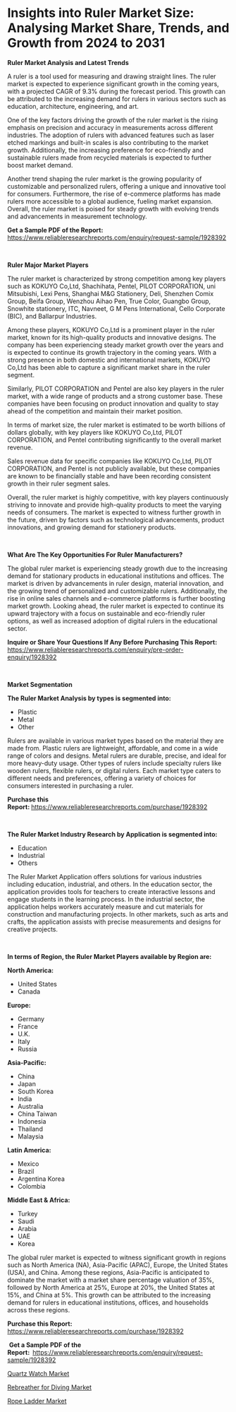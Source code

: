 <p><h1>Insights into Ruler Market Size: Analysing Market Share, Trends, and Growth from 2024 to 2031</h1></p><p><strong>Ruler Market Analysis and Latest Trends</strong></p>
<p><p>A ruler is a tool used for measuring and drawing straight lines. The ruler market is expected to experience significant growth in the coming years, with a projected CAGR of 9.3% during the forecast period. This growth can be attributed to the increasing demand for rulers in various sectors such as education, architecture, engineering, and art. </p><p>One of the key factors driving the growth of the ruler market is the rising emphasis on precision and accuracy in measurements across different industries. The adoption of rulers with advanced features such as laser etched markings and built-in scales is also contributing to the market growth. Additionally, the increasing preference for eco-friendly and sustainable rulers made from recycled materials is expected to further boost market demand.</p><p>Another trend shaping the ruler market is the growing popularity of customizable and personalized rulers, offering a unique and innovative tool for consumers. Furthermore, the rise of e-commerce platforms has made rulers more accessible to a global audience, fueling market expansion. Overall, the ruler market is poised for steady growth with evolving trends and advancements in measurement technology.</p></p>
<p><strong>Get a Sample PDF of the Report:&nbsp;</strong> <a href="https://www.reliableresearchreports.com/enquiry/request-sample/1928392">https://www.reliableresearchreports.com/enquiry/request-sample/1928392</a></p>
<p>&nbsp;</p>
<p><strong>Ruler Major Market Players</strong></p>
<p><p>The ruler market is characterized by strong competition among key players such as KOKUYO Co,Ltd, Shachihata, Pentel, PILOT CORPORATION, uni Mitsubishi, Lexi Pens, Shanghai M&G Stationery, Deli, Shenzhen Comix Group, Beifa Group, Wenzhou Aihao Pen, True Color, Guangbo Group, Snowhite stationery, ITC, Navneet, G M Pens International, Cello Corporate (BIC), and Ballarpur Industries.</p><p>Among these players, KOKUYO Co,Ltd is a prominent player in the ruler market, known for its high-quality products and innovative designs. The company has been experiencing steady market growth over the years and is expected to continue its growth trajectory in the coming years. With a strong presence in both domestic and international markets, KOKUYO Co,Ltd has been able to capture a significant market share in the ruler segment.</p><p>Similarly, PILOT CORPORATION and Pentel are also key players in the ruler market, with a wide range of products and a strong customer base. These companies have been focusing on product innovation and quality to stay ahead of the competition and maintain their market position.</p><p>In terms of market size, the ruler market is estimated to be worth billions of dollars globally, with key players like KOKUYO Co,Ltd, PILOT CORPORATION, and Pentel contributing significantly to the overall market revenue.</p><p>Sales revenue data for specific companies like KOKUYO Co,Ltd, PILOT CORPORATION, and Pentel is not publicly available, but these companies are known to be financially stable and have been recording consistent growth in their ruler segment sales.</p><p>Overall, the ruler market is highly competitive, with key players continuously striving to innovate and provide high-quality products to meet the varying needs of consumers. The market is expected to witness further growth in the future, driven by factors such as technological advancements, product innovations, and growing demand for stationery products.</p></p>
<p>&nbsp;</p>
<p><strong>What Are The Key Opportunities For Ruler Manufacturers?</strong></p>
<p><p>The global ruler market is experiencing steady growth due to the increasing demand for stationary products in educational institutions and offices. The market is driven by advancements in ruler design, material innovation, and the growing trend of personalized and customizable rulers. Additionally, the rise in online sales channels and e-commerce platforms is further boosting market growth. Looking ahead, the ruler market is expected to continue its upward trajectory with a focus on sustainable and eco-friendly ruler options, as well as increased adoption of digital rulers in the educational sector.</p></p>
<p><strong>Inquire or Share Your Questions If Any Before Purchasing This Report:</strong> <a href="https://www.reliableresearchreports.com/enquiry/pre-order-enquiry/1928392">https://www.reliableresearchreports.com/enquiry/pre-order-enquiry/1928392</a></p>
<p>&nbsp;</p>
<p><strong>Market Segmentation</strong></p>
<p><strong>The Ruler Market Analysis by types is segmented into:</strong></p>
<p><ul><li>Plastic</li><li>Metal</li><li>Other</li></ul></p>
<p><p>Rulers are available in various market types based on the material they are made from. Plastic rulers are lightweight, affordable, and come in a wide range of colors and designs. Metal rulers are durable, precise, and ideal for more heavy-duty usage. Other types of rulers include specialty rulers like wooden rulers, flexible rulers, or digital rulers. Each market type caters to different needs and preferences, offering a variety of choices for consumers interested in purchasing a ruler.</p></p>
<p><strong>Purchase this Report:&nbsp;</strong><a href="https://www.reliableresearchreports.com/purchase/1928392">https://www.reliableresearchreports.com/purchase/1928392</a></p>
<p>&nbsp;</p>
<p><strong>The Ruler Market Industry Research by Application is segmented into:</strong></p>
<p><ul><li>Education</li><li>Industrial</li><li>Others</li></ul></p>
<p><p>The Ruler Market Application offers solutions for various industries including education, industrial, and others. In the education sector, the application provides tools for teachers to create interactive lessons and engage students in the learning process. In the industrial sector, the application helps workers accurately measure and cut materials for construction and manufacturing projects. In other markets, such as arts and crafts, the application assists with precise measurements and designs for creative projects.</p></p>
<p>&nbsp;</p>
<p><strong>In terms of Region, the Ruler Market Players available by Region are:</strong></p>
<p>
    <p> <strong> North America: </strong>
        <ul>
            <li>United States</li>
            <li>Canada</li>
        </ul>
        </p> 
    <p> <strong> Europe: </strong>
        <ul>
            <li>Germany</li>
            <li>France</li>
            <li>U.K.</li>
            <li>Italy</li>
            <li>Russia</li>
        </ul>
        </p> 
    <p> <strong> Asia-Pacific: </strong>
        <ul>
            <li>China</li>
            <li>Japan</li>
            <li>South Korea</li>
            <li>India</li>
            <li>Australia</li>
            <li>China Taiwan</li>
            <li>Indonesia</li>
            <li>Thailand</li>
            <li>Malaysia</li>
        </ul>
        </p> 
    <p> <strong> Latin America: </strong>
        <ul>
            <li>Mexico</li>
            <li>Brazil</li>
            <li>Argentina Korea</li>
            <li>Colombia</li>
        </ul>
        </p> 
    <p> <strong> Middle East & Africa: </strong>
        <ul>
            <li>Turkey</li>
            <li>Saudi</li>
            <li>Arabia</li>
            <li>UAE</li>
            <li>Korea</li>
        </ul>
    </p>
    </p>
<p><p>The global ruler market is expected to witness significant growth in regions such as North America (NA), Asia-Pacific (APAC), Europe, the United States (USA), and China. Among these regions, Asia-Pacific is anticipated to dominate the market with a market share percentage valuation of 35%, followed by North America at 25%, Europe at 20%, the United States at 15%, and China at 5%. This growth can be attributed to the increasing demand for rulers in educational institutions, offices, and households across these regions.</p></p>
<p><strong>Purchase this Report: </strong><a href="https://www.reliableresearchreports.com/purchase/1928392">https://www.reliableresearchreports.com/purchase/1928392</a></p>
<p>&nbsp;<strong>Get a Sample PDF of the Report:&nbsp;&nbsp;</strong><a href="https://www.reliableresearchreports.com/enquiry/request-sample/1928392">https://www.reliableresearchreports.com/enquiry/request-sample/1928392</a></p>
<p><strong></strong></p>
<p><p><a href="https://github.com/juancolorado15/Market-Research-Report-List-1/blob/main/quartz-watch-market.md">Quartz Watch Market</a></p><p><a href="https://github.com/dx0328/Market-Research-Report-List-1/blob/main/rebreather-for-diving-market.md">Rebreather for Diving Market</a></p><p><a href="https://github.com/Glendatilghmankmgz0rbhwpy/Market-Research-Report-List-1/blob/main/rope-ladder-market.md">Rope Ladder Market</a></p></p>